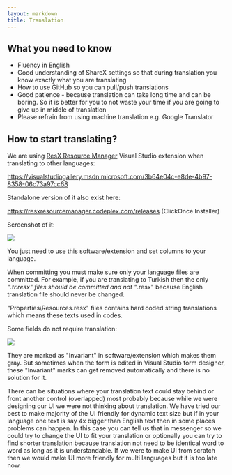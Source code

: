 ```yaml
---
layout: markdown
title: Translation
---
```


## What you need to know

* Fluency in English
* Good understanding of ShareX settings so that during translation you know exactly what you are translating
* How to use GitHub so you can pull/push translations
* Good patience - because translation can take long time and can be boring. So it is better for you to not waste your time if you are going to give up in middle of translation
* Please refrain from using machine translation e.g. Google Translator

## How to start translating?

We are using [ResX Resource Manager](https://resxresourcemanager.codeplex.com/) Visual Studio extension when translating to other languages:

https://visualstudiogallery.msdn.microsoft.com/3b64e04c-e8de-4b97-8358-06c73a97cc68

Standalone version of it also exist here:

https://resxresourcemanager.codeplex.com/releases (ClickOnce Installer)

Screenshot of it:

[![](http://i.imgur.com/yO6LRGlm.jpg)](http://i.imgur.com/yO6LRGl.png)

You just need to use this software/extension and set columns to your language.

When committing you must make sure only your language files are committed. For example, if you are translating to Turkish then the only "*.tr.resx" files should be committed and not "*.resx" because English translation file should never be changed.

"Properties\Resources.resx" files contains hard coded string translations which means these texts used in codes.

Some fields do not require translation:

[![](http://i.imgur.com/UM5N69Dm.jpg)](http://i.imgur.com/UM5N69D.png)

They are marked as "Invariant" in software/extension which makes them gray. But sometimes when the form is edited in Visual Studio form designer, these "Invariant" marks can get removed automatically and there is no solution for it.

There can be situations where your translation text could stay behind or front another control (overlapped) most probably because while we were designing our UI we were not thinking about translation. We have tried our best to make majority of the UI friendly for dynamic text size but if in your language one text is say 4x bigger than English text then in some places problems can happen. In this case you can tell us that in messenger so we could try to change the UI to fit your translation or optionally you can try to find shorter translation because translation not need to be identical word to word as long as it is understandable. If we were to make UI from scratch then we would make UI more friendly for multi languages but it is too late now.